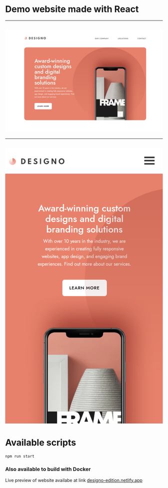# Demo website made with React

---
![plot](./src/assets/readme/Screenshot%20from%202023-07-25%2023-25-50.png)
---
---
![plot](./src/assets/readme/Screenshot%20from%202023-07-25%2023-26-25.png)
---
# Available scripts
```bash
npm run start
```
### Also available to build with Docker

Live preview of website availabe at link
<a href="https://designo-edition.netlify.app/">designo-edition.netlify.app</a>